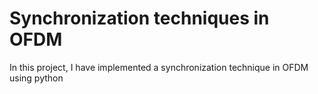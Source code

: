 # Synchronization techniques in OFDM
In this project, I have implemented a synchronization technique in  OFDM using python
